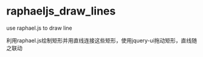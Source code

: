 # raphaeljs_draw_lines
use raphael.js  to draw line

利用raphael.js绘制矩形并用直线连接这些矩形，使用jquery-ui拖动矩形，直线随之联动
